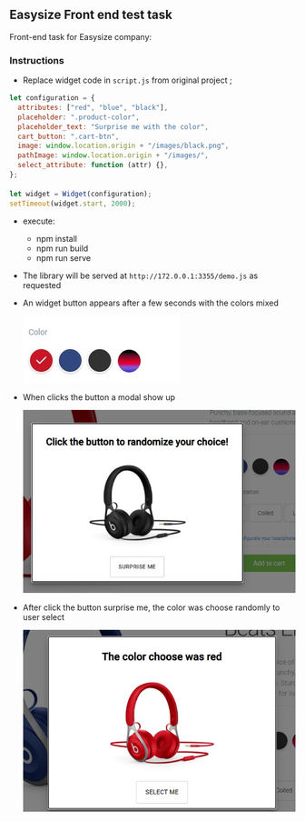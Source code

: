 ## Easysize Front end test task

Front-end task for Easysize company:

### Instructions

- Replace widget code in `script.js` from original project ;

```js
let configuration = {
  attributes: ["red", "blue", "black"],
  placeholder: ".product-color",
  placeholder_text: "Surprise me with the color",
  cart_button: ".cart-btn",
  image: window.location.origin + "/images/black.png",
  pathImage: window.location.origin + "/images/",
  select_attribute: function (attr) {},
};

let widget = Widget(configuration);
setTimeout(widget.start, 2000);
```

- execute:
  - npm install
  - npm run build
  - npm run serve
- The library will be served at `http://172.0.0.1:3355/demo.js` as requested
- An widget button appears after a few seconds with the colors mixed

  ![Screenshot](gitButton.jpg)

- When clicks the button a modal show up

  ![Screenshot](gitModal.jpg)

- After click the button surprise me, the color was choose randomly to user select

  ![Screenshot](gitModal3.jpg)
